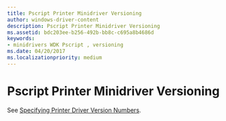 ```yaml
---
title: Pscript Printer Minidriver Versioning
author: windows-driver-content
description: Pscript Printer Minidriver Versioning
ms.assetid: bdc203ee-b256-492b-bb8c-c695a8b4686d
keywords:
- minidrivers WDK Pscript , versioning
ms.date: 04/20/2017
ms.localizationpriority: medium
---
```


# Pscript Printer Minidriver Versioning





See [Specifying Printer Driver Version Numbers](print-driver-versioning.md).

 

 





